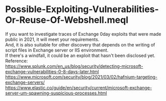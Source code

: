 # Possible-Exploiting-Vulnerabilities-Or-Reuse-Of-Webshell.meql
If you want to investigate traces of Exchange 0day exploits that were made public in 2021, it will meet your requirements. \
And, it is also suitable for other discovery that depends on the writing of script files in Exchange server or IIS environment. \
If there's a windfall, it could be an exploit that hasn't been disclosed yet. \
Reference: \
https://www.splunk.com/en_us/blog/security/detecting-microsoft-exchange-vulnerabilities-0-8-days-later.html \
https://www.microsoft.com/security/blog/2021/03/02/hafnium-targeting-exchange-servers/ \
https://www.elastic.co/guide/en/security/current/microsoft-exchange-server-um-spawning-suspicious-processes.html
